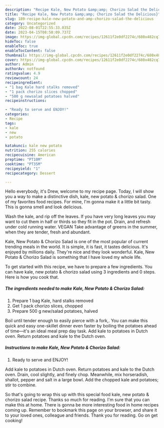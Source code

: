 ```yaml
---
description: "Recipe Kale, New Potato &amp;amp; Chorizo Salad the Delicious}"
title: "Recipe Kale, New Potato &amp;amp; Chorizo Salad the Delicious}"
slug: 189-recipe-kale-new-potato-and-amp-chorizo-salad-the-delicious
category: Uncategorized
date: 2022-08-01T22:55:33.035Z
date: 2023-04-15T08:58:09.737Z
image: https://img-global.cpcdn.com/recipes/12611f2e0df2274c/680x482cq70/kale-new-potato-chorizo-salad-recipe-main-photo.jpg
hideToc: false
enableToc: true
enableTocContent: false
thumbnail: https://img-global.cpcdn.com/recipes/12611f2e0df2274c/680x482cq70/kale-new-potato-chorizo-salad-recipe-main-photo.jpg
cover: https://img-global.cpcdn.com/recipes/12611f2e0df2274c/680x482cq70/kale-new-potato-chorizo-salad-recipe-main-photo.jpg
author: Admin
authorAv: notfound
ratingvalue: 4.9
reviewcount: 24
recipeingredient:
- "1 bag Kale hard stalks removed"
- "1 pack chorizo slices chopped"
- "500 g newsalad potatoes halved"
recipeinstructions:

- "Ready to serve and ENJOY!"
categories:
- Recipe
tags:
- kale
- new
- potato

katakunci: kale new potato 
nutrition: 255 calories
recipecuisine: American
preptime: "PT10M"
cooktime: "PT35M"
recipeyield: "1"
recipecategory: Dessert

---
```



Hello everybody, it's Drew, welcome to my recipe page. Today, I will show you a way to make a distinctive dish, kale, new potato &amp; chorizo salad. One of my favorites food recipes. For mine, I'm gonna make it a little bit tasty. This is gonna smell and look delicious.

Wash the kale, and rip off the leaves. If you have very long leaves you may want to cut them in half or thirds so they fit in the pot. Drain, and refresh under cold running water. VEGAN Take advantage of greens in the summer, when they are tender, fresh and abundant.

Kale, New Potato &amp; Chorizo Salad is one of the most popular of current trending meals in the world. It is simple, it is fast, it tastes delicious. It's enjoyed by millions daily. They're nice and they look wonderful. Kale, New Potato &amp; Chorizo Salad is something that I have loved my whole life.


To get started with this recipe, we have to prepare a few ingredients. You can have kale, new potato &amp; chorizo salad using 3 ingredients and 0 steps. Here is how you cook that.

<!--inarticleads1-->

##### The ingredients needed to make Kale, New Potato &amp; Chorizo Salad:

1. Prepare 1 bag Kale, hard stalks removed
1. Get 1 pack chorizo slices, chopped
1. Prepare 500 g new/salad potatoes, halved


Boil until tender enough to easily pierce with a fork,. You can make this quick and easy one-skillet dinner even faster by boiling the potatoes ahead of time—it&#39;s an ideal meal prep day task. Add kale to potatoes in Dutch oven. Return potatoes and kale to the Dutch oven. 

<!--inarticleads2-->

##### Instructions to make Kale, New Potato &amp; Chorizo Salad:


1. Ready to serve and ENJOY!

Add kale to potatoes in Dutch oven. Return potatoes and kale to the Dutch oven. Drain, cool slightly, and finely chop. Meanwhile, mix horseradish, shallot, pepper and salt in a large bowl. Add the chopped kale and potatoes; stir to combine. 

So that's going to wrap this up with this special food kale, new potato &amp; chorizo salad recipe. Thanks so much for reading. I'm sure that you can make this at home. There is gonna be more interesting food in home recipes coming up. Remember to bookmark this page on your browser, and share it to your loved ones, colleague and friends. Thank you for reading. Go on get cooking!
